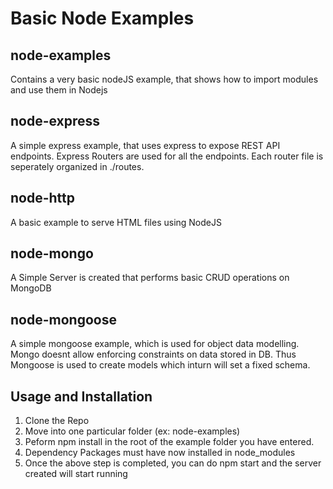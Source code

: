 # Basic Node Examples

## node-examples

Contains a very basic nodeJS example, that shows how to import modules and use them in Nodejs

## node-express

A simple express example, that uses express to expose REST API endpoints. Express Routers are used for all the endpoints.
Each router file is seperately organized in ./routes.


## node-http

A basic example to serve HTML files using NodeJS


## node-mongo

A Simple Server is created that performs basic CRUD operations on MongoDB


## node-mongoose

A simple mongoose example, which is used for object data modelling. Mongo doesnt allow enforcing constraints on data stored in DB. Thus Mongoose is used to create models which inturn will set a fixed schema.

## Usage and Installation
1. Clone the Repo
2. Move into one particular folder (ex: node-examples)
3. Peform npm install in the root of the example folder you have entered.
4. Dependency Packages must have now installed in node_modules
5. Once the above step is completed, you can do npm start and the server created will start running
